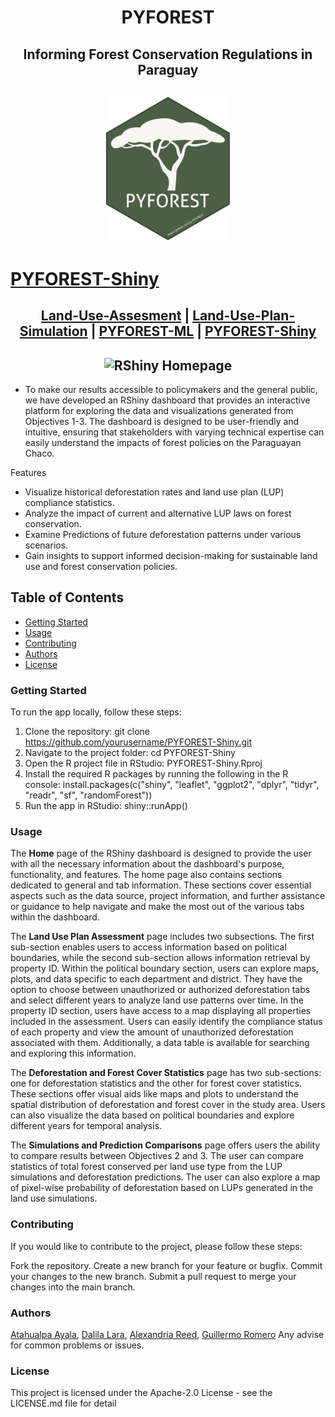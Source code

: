 <h1 align="center">

PYFOREST

</h1>

<h2 align="center">

Informing Forest Conservation Regulations in Paraguay

</h2>

<h2 align="center">

<img src="https://github.com/cp-PYFOREST/Land-Use-Plan-Simulation/blob/main/img/pyforest_hex_sticker.png" alt="Banner" width="200">

</h2>

# [PYFOREST-Shiny](https://reedalexandria.shinyapps.io/pyforest-dashboard/) 

<h2 align="center">

[Land-Use-Assesment](https://github.com/cp-PYFOREST/Land-Use-Assessment) | [Land-Use-Plan-Simulation](https://github.com/cp-PYFOREST/Land-Use-Plan-Simulation) | [PYFOREST-ML](https://github.com/cp-PYFOREST/PYFOREST-ML) | [PYFOREST-Shiny](https://github.com/cp-PYFOREST/PYFOREST-Shiny)

</h2>

<h2 align="center">

<img src="[https://github.com/cp-PYFOREST/.github/blob/main/img/obj3-prediction-map25.png](https://github.com/cp-PYFOREST/.github/blob/main/img/shiny-home.png)" alt="RShiny Homepage">

</h2>


- To make our results accessible to policymakers and the general public, we have developed an RShiny dashboard that provides an interactive platform for exploring the data and visualizations generated from Objectives 1-3. The dashboard is designed to be user-friendly and intuitive, ensuring that stakeholders with varying technical expertise can easily understand the impacts of forest policies on the Paraguayan Chaco. 

Features
- Visualize historical deforestation rates and land use plan (LUP) compliance statistics. 
- Analyze the impact of current and alternative LUP laws on forest conservation. 
- Examine Predictions of future deforestation patterns under various scenarios. 
- Gain insights to support informed decision-making for sustainable land use and forest conservation policies.

## Table of Contents
- [Getting Started](#getting-started)
- [Usage](#usage)
- [Contributing](#contributing)
- [Authors](#authors)
- [License](#license)

### Getting Started
To run the app locally, follow these steps:

1. Clone the repository: git clone https://github.com/yourusername/PYFOREST-Shiny.git
2. Navigate to the project folder: cd PYFOREST-Shiny 
3. Open the R project file in RStudio: PYFOREST-Shiny.Rproj 
4. Install the required R packages by running the following in the R console: install.packages(c("shiny", "leaflet", "ggplot2", "dplyr", "tidyr", "readr", "sf", "randomForest")) 
5. Run the app in RStudio: shiny::runApp()

### Usage

The **Home** page of the RShiny dashboard is designed to provide the user with all the necessary information about the dashboard's purpose, functionality, and features. The home page also contains sections dedicated to general and tab information. These sections cover essential aspects such as the data source, project information, and further assistance or guidance to help navigate and make the most out of the various tabs within the dashboard.

The **Land Use Plan Assessment** page includes two subsections. The first sub-section enables users to access information based on political boundaries, while the second sub-section allows information retrieval by property ID. Within the political boundary section, users can explore maps, plots, and data specific to each department and district. They have the option to choose between unauthorized or authorized deforestation tabs and select different years to analyze land use patterns over time. In the property ID section, users have access to a map displaying all properties included in the assessment. Users can easily identify the compliance status of each property and view the amount of unauthorized deforestation associated with them. Additionally, a data table is available for searching and exploring this information.


The **Deforestation and Forest Cover Statistics** page has two sub-sections: one for deforestation statistics and the other for forest cover statistics. These sections offer visual aids like maps and plots to understand the spatial distribution of deforestation and forest cover in the study area. Users can also visualize the data based on political boundaries and explore different years for temporal analysis.

The **Simulations and Prediction Comparisons** page offers users the ability to compare results between Objectives 2 and 3. The user can compare statistics of total forest conserved per land use type from the LUP simulations and deforestation predictions. The user can also explore a map of pixel-wise probability of deforestation based on LUPs generated in the land use simulations.

### Contributing
If you would like to contribute to the project, please follow these steps:

Fork the repository.
Create a new branch for your feature or bugfix.
Commit your changes to the new branch.
Submit a pull request to merge your changes into the main branch.

### Authors
[Atahualpa Ayala](Atahualpa-Ayala),  [Dalila Lara](https://github.com/dalilalara),  [Alexandria Reed](https://github.com/reedalexandria),  [Guillermo Romero](https://github.com/romero61)
Any advise for common problems or issues.

### License
This project is licensed under the Apache-2.0 License - see the LICENSE.md file for detail
